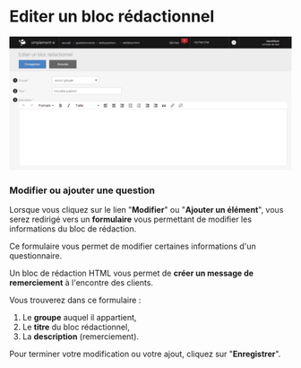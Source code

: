 # Editer un bloc rédactionnel


![editblochtml-screenshotfionajoupilancom20150812094237](images/editblochtml-screenshotfionajoupilancom20150812094237.png)


<h3>Modifier ou ajouter une question</h3>
<p>Lorsque vous cliquez sur le lien "<strong>Modifier</strong>" ou "<strong>Ajouter un &eacute;l&eacute;ment</strong>", vous serez redirig&eacute; vers un <strong>formulaire</strong> vous permettant de modifier les informations du bloc de r&eacute;daction.</p>
<p>Ce formulaire vous permet de modifier certaines informations d'un questionnaire.</p>
<p>Un bloc de r&eacute;daction HTML vous permet de <strong>cr&eacute;er un message de remerciement</strong> &agrave; l'encontre des clients.</p>
<p>Vous trouverez dans ce formulaire :</p>
<ol>
<li>Le <strong>groupe</strong> auquel il appartient,</li>
<li>Le <strong>titre</strong> du bloc r&eacute;dactionnel,</li>
<li>La <strong>description</strong> (remerciement).</li>
</ol>
<p>Pour terminer votre modification ou votre ajout, cliquez sur "<strong>Enregistrer</strong>".</p>
<p>&nbsp;</p>


